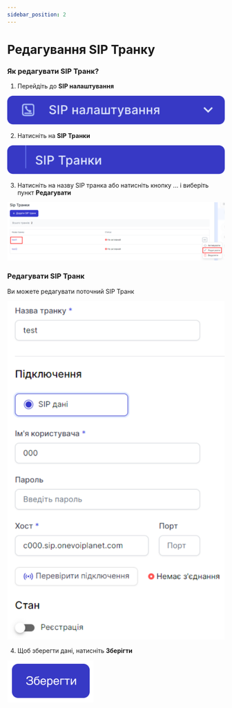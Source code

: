 ```yaml
---
sidebar_position: 2
---
```


# Редагування SIP Транку

### Як редагувати SIP Транк?

1. Перейдіть до **SIP налаштування**

![](../../img/sip-domains/sidebar-sip-settings-tab.svg)

2. Натисніть на **SIP Транки**

![](../../img/sip-trunks/sidebar-sip-trunks-tab.svg)

3. Натисніть на назву SIP транка або натисніть кнопку ... і виберіть пункт **Редагувати**

![](../../img/sip-trunks/edit-sip-trunk.svg)

### Редагувати SIP Транк

Ви можете редагувати поточний SIP Транк

![](../../img/sip-trunks/fields-sip-trunk.svg)

4. Щоб зберегти дані, натисніть **Зберігти**

![](../../img/black-list/save-button.svg)


